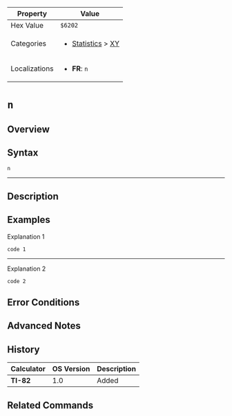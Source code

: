 | Property      | Value |
|---------------|-------|
| Hex Value     | `$6202`|
| Categories    | <ul><li>[Statistics](<../categories/Statistics.md>) > [XY](<../categories/Statistics.md#XY>)</li></ul> |
| Localizations | <ul><li><b>FR</b>: `n`</li></ul> |

# `n`

## Overview




## Syntax
`n`

<hr>

## Description


## Examples

Explanation 1
```ti-basic
code 1
```
---
Explanation 2
```ti-basic
code 2
```

## Error Conditions


## Advanced Notes


## History
| Calculator | OS Version | Description |
|------------|------------|-------------|
| <b>TI-82</b> | 1.0 | Added |

## Related Commands

